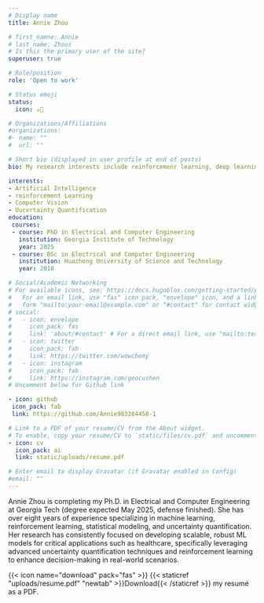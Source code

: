 ```yaml
---
# Display name
title: Annie Zhou  

# first_namne: Annie
# last_name: Zhous
# Is this the primary user of the site?
superuser: true

# Role/position
role: 'Open to work'

# Status emoji
status:
  icon: ☕💃

# Organizations/Affiliations
#organizations:
#- name: ""
#  url: ""

# Short bio (displayed in user profile at end of posts)
bio: My research interests include reinforcemenr learning, deep learning, bioinformatics and uncertainty quantification.

interests:
- Artificial Intelligence
- reinforcement Learning
- Computer Vision
- Uucertainty Quantification
education:
 courses:
 - course: PhD in Electrical and Computer Engineering
   institution: Georgia Institute of Technology
   year: 2025
 - course: BSc in Electrical and Computer Engineering
   institution: Huazhong University of Science and Technology 
   year: 2018

# Social/Academic Networking
# For available icons, see: https://docs.hugoblox.com/getting-started/page-builder/#icons
#   For an email link, use "fas" icon pack, "envelope" icon, and a link in the
#   form "mailto:your-email@example.com" or "#contact" for contact widget.
# social:
#   - icon: envelope
#     icon_pack: fas
#     link: 'about/#contact' # For a direct email link, use "mailto:test@example.org".
#   - icon: twitter
#     icon_pack: fab
#     link: https://twitter.com/wowchemy
#   - icon: instagram
#     icon_pack: fab
#     link: https://instagram.com/geocushen
# Uncomment below for Github link

- icon: github
 icon_pack: fab
 link: https://github.com/Annie983284450-1

# Link to a PDF of your resume/CV from the About widget.
# To enable, copy your resume/CV to `static/files/cv.pdf` and uncomment the lines below.
- icon: cv
  icon_pack: ai
  link: static/uploads/resume.pdf

# Enter email to display Gravatar (if Gravatar enabled in Config)
#email: ""
---
```


Annie Zhou is completing my Ph.D. in Electrical and Computer Engineering at Georgia Tech (degree expected May 2025, defense finished). She has over eight years of experience specializing in machine learning, reinforcement learning, statistical modeling, and uncertainty quantification. Her research has consistently focused on developing scalable, robust ML models for critical applications such as healthcare, specifically leveraging advanced uncertainty quantification techniques and reinforcement learning to enhance decision-making in real-world scenarios.

 
{{< icon name="download" pack="fas" >}} {{< staticref "uploads/resume.pdf" "newtab" >}}Download{{< /staticref >}} my resumé as a PDF.
